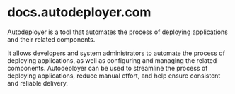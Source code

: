 # docs.autodeployer.com

Autodeployer is a tool that automates the process of deploying applications and their related components. 

It allows developers and system administrators to automate the process of deploying applications, as well as configuring and managing the related components. Autodeployer can be used to streamline the process of deploying applications, reduce manual effort, and help ensure consistent and reliable delivery.
